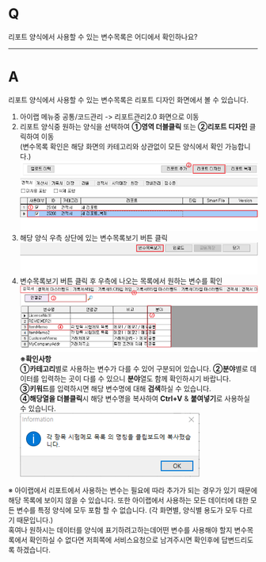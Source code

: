 # Q

리포트 양식에서 사용할 수 있는 변수목록은 어디에서 확인하나요?  

***
# A

리포트 양식에서 사용할 수 있는 변수목록은 리포트 디자인 화면에서 볼 수 있습니다.

1. 아이랩 메뉴중 공통/코드관리 -> 리포트관리2.0 화면으로 이동
1. 리포트 양식중 원하는 양식을 선택하여 **①영역 더블클릭** 또는 **②리포트 디자인** 클릭하여 이동  
(변수목록 확인은 해당 화면의 카테고리와 상관없이 모든 양식에서 확인 가능합니다.)  
![](/assets/faq/002-19/01리포트디자인화면.png)  
1. 해당 양식 우측 상단에 있는 변수목록보기 버튼 클릭  
![](/assets/faq/002-19/02변수목록보기.png)  
1. 변수목록보기 버튼 클릭 후 우측에 나오는 목록에서 원하는 변수를 확인  
![](/assets/faq/002-19/03변수목록확인.png)  
**※확인사항**  
**①카테고리**별로 사용하는 변수가 다를 수 있어 구분되어 있습니다. 
**②분야**별로 데이터를 입력하는 곳이 다를 수 있으니 **분야**열도 함께 확인하시기 바랍니다.  
**③키워드**를 입력하시면 해당 변수명에 대해 **검색**하실 수 있습니다.  
**④해당열을 더블클릭**시 해당 변수명을 복사하여 **Ctrl+V** & **붙여넣기**로 사용하실 수 있습니다.  
![](/assets/faq/002-19/04복사완료.png)  

※ 아이랩에서 리포트에서 사용하는 변수는 필요에 따라 추가가 되는 경우가 있기 때문에 해당 목록에 보이지 않을 수 있습니다. 또한 아이랩에서 사용하는 모든 데이터에 대한 모든 변수를 특정 양식에 모두 포함 할 수 없습니다. (각 화면별, 양식별 용도가 모두 다르기 때문입니다.)  
혹여나 원하시는 데이터를 양식에 표기하려고하는데어떤 변수를 사용해야 할지 변수목록에서 확인하실 수 없다면 저희쪽에 서비스요청으로 남겨주시면 확인후에 답변드리도록 하겠습니다.